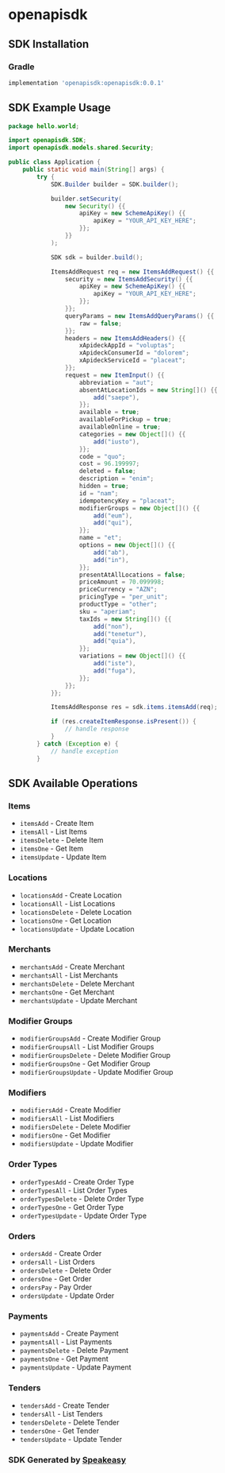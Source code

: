 # openapisdk

<!-- Start SDK Installation -->
## SDK Installation

### Gradle

```groovy
implementation 'openapisdk:openapisdk:0.0.1'
```
<!-- End SDK Installation -->

## SDK Example Usage
<!-- Start SDK Example Usage -->
```java
package hello.world;

import openapisdk.SDK;
import openapisdk.models.shared.Security;

public class Application {
    public static void main(String[] args) {
        try {
            SDK.Builder builder = SDK.builder();

            builder.setSecurity(
                new Security() {{
                    apiKey = new SchemeApiKey() {{
                        apiKey = "YOUR_API_KEY_HERE";
                    }};
                }}
            );

            SDK sdk = builder.build();

            ItemsAddRequest req = new ItemsAddRequest() {{
                security = new ItemsAddSecurity() {{
                    apiKey = new SchemeApiKey() {{
                        apiKey = "YOUR_API_KEY_HERE";
                    }};
                }};
                queryParams = new ItemsAddQueryParams() {{
                    raw = false;
                }};
                headers = new ItemsAddHeaders() {{
                    xApideckAppId = "voluptas";
                    xApideckConsumerId = "dolorem";
                    xApideckServiceId = "placeat";
                }};
                request = new ItemInput() {{
                    abbreviation = "aut";
                    absentAtLocationIds = new String[]() {{
                        add("saepe"),
                    }};
                    available = true;
                    availableForPickup = true;
                    availableOnline = true;
                    categories = new Object[]() {{
                        add("iusto"),
                    }};
                    code = "quo";
                    cost = 96.199997;
                    deleted = false;
                    description = "enim";
                    hidden = true;
                    id = "nam";
                    idempotencyKey = "placeat";
                    modifierGroups = new Object[]() {{
                        add("eum"),
                        add("qui"),
                    }};
                    name = "et";
                    options = new Object[]() {{
                        add("ab"),
                        add("in"),
                    }};
                    presentAtAllLocations = false;
                    priceAmount = 70.099998;
                    priceCurrency = "AZN";
                    pricingType = "per_unit";
                    productType = "other";
                    sku = "aperiam";
                    taxIds = new String[]() {{
                        add("non"),
                        add("tenetur"),
                        add("quia"),
                    }};
                    variations = new Object[]() {{
                        add("iste"),
                        add("fuga"),
                    }};
                }};
            }};

            ItemsAddResponse res = sdk.items.itemsAdd(req);

            if (res.createItemResponse.isPresent()) {
                // handle response
            }
        } catch (Exception e) {
            // handle exception
        }
```
<!-- End SDK Example Usage -->

<!-- Start SDK Available Operations -->
## SDK Available Operations

### Items

* `itemsAdd` - Create Item
* `itemsAll` - List Items
* `itemsDelete` - Delete Item
* `itemsOne` - Get Item
* `itemsUpdate` - Update Item

### Locations

* `locationsAdd` - Create Location
* `locationsAll` - List Locations
* `locationsDelete` - Delete Location
* `locationsOne` - Get Location
* `locationsUpdate` - Update Location

### Merchants

* `merchantsAdd` - Create Merchant
* `merchantsAll` - List Merchants
* `merchantsDelete` - Delete Merchant
* `merchantsOne` - Get Merchant
* `merchantsUpdate` - Update Merchant

### Modifier Groups

* `modifierGroupsAdd` - Create Modifier Group
* `modifierGroupsAll` - List Modifier Groups
* `modifierGroupsDelete` - Delete Modifier Group
* `modifierGroupsOne` - Get Modifier Group
* `modifierGroupsUpdate` - Update Modifier Group

### Modifiers

* `modifiersAdd` - Create Modifier
* `modifiersAll` - List Modifiers
* `modifiersDelete` - Delete Modifier
* `modifiersOne` - Get Modifier
* `modifiersUpdate` - Update Modifier

### Order Types

* `orderTypesAdd` - Create Order Type
* `orderTypesAll` - List Order Types
* `orderTypesDelete` - Delete Order Type
* `orderTypesOne` - Get Order Type
* `orderTypesUpdate` - Update Order Type

### Orders

* `ordersAdd` - Create Order
* `ordersAll` - List Orders
* `ordersDelete` - Delete Order
* `ordersOne` - Get Order
* `ordersPay` - Pay Order
* `ordersUpdate` - Update Order

### Payments

* `paymentsAdd` - Create Payment
* `paymentsAll` - List Payments
* `paymentsDelete` - Delete Payment
* `paymentsOne` - Get Payment
* `paymentsUpdate` - Update Payment

### Tenders

* `tendersAdd` - Create Tender
* `tendersAll` - List Tenders
* `tendersDelete` - Delete Tender
* `tendersOne` - Get Tender
* `tendersUpdate` - Update Tender

<!-- End SDK Available Operations -->

### SDK Generated by [Speakeasy](https://docs.speakeasyapi.dev/docs/using-speakeasy/client-sdks)
